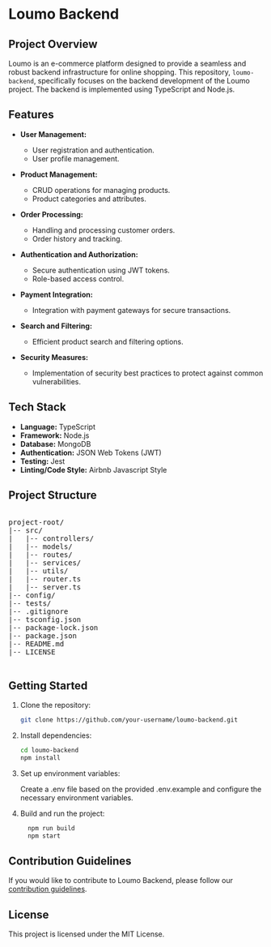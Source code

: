 # Loumo Backend

## Project Overview

Loumo is an e-commerce platform designed to provide a seamless and robust backend infrastructure for online shopping. This repository, `loumo-backend`, specifically focuses on the backend development of the Loumo project. The backend is implemented using TypeScript and Node.js.

## Features

- **User Management:**
  - User registration and authentication.
  - User profile management.

- **Product Management:**
  - CRUD operations for managing products.
  - Product categories and attributes.

- **Order Processing:**
  - Handling and processing customer orders.
  - Order history and tracking.

- **Authentication and Authorization:**
  - Secure authentication using JWT tokens.
  - Role-based access control.

- **Payment Integration:**
  - Integration with payment gateways for secure transactions.

- **Search and Filtering:**
  - Efficient product search and filtering options.

- **Security Measures:**
  - Implementation of security best practices to protect against common vulnerabilities.

## Tech Stack

- **Language:** TypeScript
- **Framework:** Node.js
- **Database:** MongoDB
- **Authentication:** JSON Web Tokens (JWT)
- **Testing:** Jest
- **Linting/Code Style:** Airbnb Javascript Style

## Project Structure

<pre>
  
project-root/
|-- src/
|   |-- controllers/
|   |-- models/
|   |-- routes/
|   |-- services/
|   |-- utils/
|   |-- router.ts
|   |-- server.ts
|-- config/
|-- tests/
|-- .gitignore
|-- tsconfig.json
|-- package-lock.json
|-- package.json
|-- README.md
|-- LICENSE

</pre>

## Getting Started

1. Clone the repository:

   ```bash
   git clone https://github.com/your-username/loumo-backend.git
   
2. Install dependencies:
   
    ```bash
    cd loumo-backend
    npm install

3. Set up environment variables:

    Create a .env file based on the provided .env.example and configure the necessary environment variables.

4. Build and run the project:

    ```bash
      npm run build
      npm start

## Contribution Guidelines
  If you would like to contribute to Loumo Backend, please follow our [contribution guidelines]().

## License
  This project is licensed under the MIT License.
